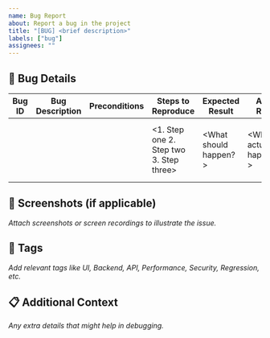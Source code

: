 ```yaml
---
name: Bug Report
about: Report a bug in the project
title: "[BUG] <brief description>"
labels: ["bug"]
assignees: ""
---
```


## 🐞 Bug Details
| Bug ID | Bug Description | Preconditions | Steps to Reproduce | Expected Result | Actual Result | Status | Severity | Priority | Environment | Assigned To | Tags | Remarks |
|--------|----------------|--------------|--------------------|----------------|--------------|--------|---------|---------|------------|------------|------|---------|
| <BUG-001> | <Short description of the bug> | <Any preconditions needed before testing> | <1. Step one  2. Step two  3. Step three> | <What should happen?> | <What actually happened?> | <Open/Closed> | <Critical/High/Medium/Low> | <High/Medium/Low> | <OS, browser, app version, etc.> | <Developer/tester assigned> | <UI, Backend, API, Performance, Security, etc.> | <Any additional notes> |

## 📸 Screenshots (if applicable)
_Attach screenshots or screen recordings to illustrate the issue._

## 🔖 Tags
_Add relevant tags like UI, Backend, API, Performance, Security, Regression, etc._

## 📋 Additional Context
_Any extra details that might help in debugging._
